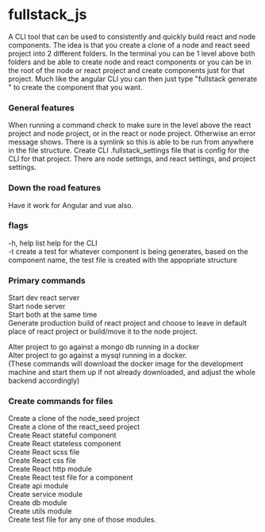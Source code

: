 # fullstack_js
A CLI tool that can be used to consistently and quickly build react and node components. The idea is that you create a clone of a node and react seed project into 2 different folders. In the terminal you can be 1 level above both folders and be able to create node and react components or you can be in the root of the node or react project and create components just for that project. Much like the angular CLI you can then just type "fullstack generate <ComponentName>" to create the component that you want.
  
### General features
When running a command check to make sure in the level above the react project and node project, or in the react or node project. Otherwise an error message shows.
There is a symlink so this is able to be run from anywhere in the file structure.
Create CLI .fullstack_settings file that is config for the CLI for that project. There are node settings, and react settings, and project settings.

### Down the road features
Have it work for Angular and vue also.

### flags
-h, help list help for the CLI<br>
-t create a test for whatever component is being generates, based on the component name, the test file is created with the appopriate structure

### Primary commands
Start dev react server<br>
Start node server<br>
Start both at the same time<br>
Generate production build of react project and choose to leave in default place of react project or build/move it to the node project.

Alter project to go against a mongo db running in a docker<br>
Alter project to go against a mysql running in a docker.<br>
(These commands will download the docker image for the development machine and start them up if not already downloaded, and adjust the whole backend accordingly)

### Create commands for files 
Create a clone of the node_seed project<br>
Create a clone of the react_seed project<br>
Create React stateful component<br>
Create React stateless component<br>
Create React scss file<br>
Create React css file<br>
Create React http module<br>
Create React test file for a component<br>
Create api module<br>
Create service module<br>
Create db module<br>
Create utils module<br>
Create test file for any one of those modules.<br>
